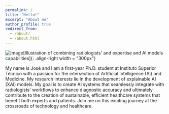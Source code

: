 ```yaml
---
permalink: /
title: "Hello!"
excerpt: "About me"
author_profile: true
redirect_from: 
  - /about/
  - /about.html
---
```


![image](https://github.com/JoseLuisNeves/joseneves/assets/90193839/ecbdd8f6-9b1b-410b-98a4-56d0dd264ce0)[Illustration of combining radiologists' and expertise and AI models capabilities]{: .align-right width = "300px"}

My name is José and I am a first-year Ph.D. student at Instituto Superior Técnico with a passion for the intersection of Artificial Intelligence (AI) and Medicine. My research interests lie in the development of explainable AI (XAI) models. My goal is to create AI systems that seamlessly integrate with radiologists' workflows to enhance diagnostic accuracy and ultimately contribute to the creation of sustainable, efficient healthcare systems that benefit both experts and patients. Join me on this exciting journey at the crossroads of technology and healthcare.
